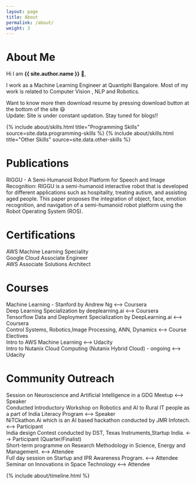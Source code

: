 ```yaml
---
layout: page
title: About
permalink: /about/
weight: 3
---
```


# **About Me**

Hi I am **{{ site.author.name }}** :wave:,<br>

I work as a Machine Learning Engineer at Quantiphi Bangalore. Most of my work is related to Computer Vision , NLP and Robotics. <br>

Want to know more then download resume by pressing download button at the bottom of the site :smiley: <br>
Update: Site is under constant updation. Stay tuned for blogs!!


<div class="row">
{% include about/skills.html title="Programming Skills" source=site.data.programming-skills %}
{% include about/skills.html title="Other Skills" source=site.data.other-skills %}
</div>

# **Publications**
RIGGU - A Semi-Humanoid Robot Platform for Speech and Image Recognition:
RIGGU is a semi-humanoid interactive robot that is developed for different applications such as hospitality, treating autism, and assisting aged people. This paper proposes the integration of object, face, emotion recognition, and navigation of a semi-humanoid robot platform using the Robot Operating System (ROS).

# **Certifications**
AWS Machine Learning Speciality <br>
Google Cloud Associate Engineer <br>
AWS Associate Solutions Architect <br>


# **Courses**
Machine Learning - Stanford by Andrew Ng                          <--> Coursera <br>
Deep Learning Specialization by deeplearning.ai                   <--> Coursera <br>
Tensorflow Data and Deployment Specialization by DeepLearning.ai  <--> Coursera <br>
Control Systems, Robotics,Image Processing, ANN, Dynamics         <--> Course Electives <br>
Intro to AWS Machine Learning                                     <--> Udacity <br>
Intro to Nutanix Cloud Computing (Nutanix Hybrid Cloud) - ongoing <--> Udacity <br>
 
# **Community Outreach**
Session on Neuroscience and Artificial Intelligence in a GDG Meetup <--> Speaker <br>
Conducted Introductory Workshop on Robotics and AI to Rural IT people as a part of India
Literacy Program                 <--> Speaker <br>
NiTCkathon.Ai which is an AI based hackathon conducted by JMR Infotech.  <--> Participant <br>
India design Contest conducted by DST, Texas Instruments,Startup India.   <--> Participant (Quarter/Finalist)<br>
Short-term programme on Research Methodology in Science, Energy and Management.                                <--> Attendee <br>
Full day session on Startup and IPR Awareness Program. <--> Attendee <br>
Seminar on Innovations in Space Technology <--> Attendee <br>

<div class="row">
{% include about/timeline.html %}
</div>